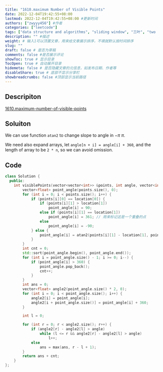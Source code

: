 ```yaml
---
title: "1610.maximum Number of Visible Points"
date: 2022-12-04T19:42:55+08:00
lastmod: 2022-12-04T19:42:55+08:00 #更新时间
authors: ["zwyyy456"] #作者
categories: ["leetcode"]
tags: ["data structure and algorithms", "sliding window", "三叶", "two pointers"]
description: "" #描述
weight: # 输入1可以顶置文章，用来给文章展示排序，不填就默认按时间排序
slug: ""
draft: false # 是否为草稿
comments: false #是否展示评论
showToc: true # 显示目录
TocOpen: true # 自动展开目录
hidemeta: false # 是否隐藏文章的元信息，如发布日期、作者等
disableShare: true # 底部不显示分享栏
showbreadcrumbs: false #顶部显示当前路径
---
```

## Descripiton
[1610.maximum-number-of-visible-points](https://leetcode.com/problems/maximum-number-of-visible-points/)

## Soluiton
We can use function `atan2` to change slope to angle in $-\pi ~ \pi$.

We need also expand arrays, let `angle[n + i] = angle[i] + 360`, and the length of array to be `2 * n`, so we can avoid omission.

## Code
```cpp
class Solution {
  public:
    int visiblePoints(vector<vector<int>> &points, int angle, vector<int> &location) {
        vector<float> point_angle(points.size(), 0);
        for (int i = 0; i < points.size(); i++) {
            if (points[i][0] == location[0]) {
                if (points[i][1] > location[1])
                    point_angle[i] = 90;
                else if (points[i][1] == location[1])
                    point_angle[i] = 361; // 用来标记这是一个重叠的点
                else
                    point_angle[i] = -90;
            } else {
                point_angle[i] = atan2(points[i][1] - location[1], points[i][0] - location[0]) * 180 / M_PI;
            }
        }
        int cnt = 0;
        std::sort(point_angle.begin(), point_angle.end());
        for (int i = point_angle.size() - 1; i >= 0; i--) {
            if (point_angle[i] > 360) {
                point_angle.pop_back();
                cnt++;
            }
        }
        int ans = 0;
        vector<float> angle2(point_angle.size() * 2, 0);
        for (int i = 0; i < point_angle.size(); i++) {
            angle2[i] = point_angle[i];
            angle2[i + point_angle.size()] = point_angle[i] + 360;
        }

        int l = 0;

        for (int r = 0; r < angle2.size(); r++) {
            if (angle2[r] - angle2[l] > angle)
                while (l <= r && angle2[r] - angle2[l] > angle)
                    l++;
            else
                ans = max(ans, r - l + 1);
        }
        return ans + cnt;
    }
};
```

